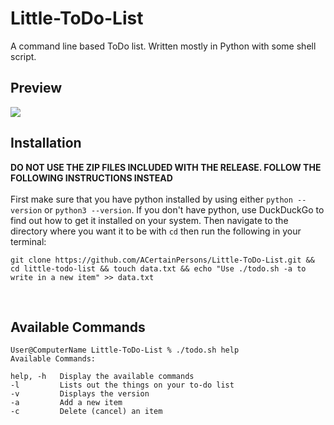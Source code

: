 # Little-ToDo-List
A command line based ToDo list. Written mostly in Python with some shell script.

## Preview
<img src="https://acertainpersons.github.io/omg_its_img!/sample.png">

<br>

## Installation

**DO NOT USE THE ZIP FILES INCLUDED WITH THE RELEASE. FOLLOW THE FOLLOWING INSTRUCTIONS INSTEAD**\
\
First make sure that you have python installed by using either `python --version` or `python3 --version`. If you don't have python, use DuckDuckGo to find out how to get it installed on your system. Then navigate to the directory where you want it to be with `cd` then run the following in your terminal:  
```
git clone https://github.com/ACertainPersons/Little-ToDo-List.git && cd little-todo-list && touch data.txt && echo "Use ./todo.sh -a to write in a new item" >> data.txt
```

<br>

## Available Commands

```
User@ComputerName Little-ToDo-List % ./todo.sh help  
Available Commands:

help, -h   Display the available commands
-l         Lists out the things on your to-do list
-v         Displays the version
-a         Add a new item
-c         Delete (cancel) an item
```